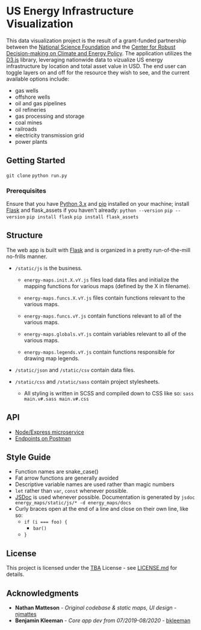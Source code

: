 # US Energy Infrastructure Visualization

This data visualization project is the result of a grant-funded partnership between the [National Science Foundation](https://www.nsf.gov/) and the [Center for Robust Decision-making on Climate and Energy Policy](https://www.rdcep.org/). The application utilizes the [D3.js](https://d3js.org/) library, leveraging nationwide data to vizualize US energy infrastructure by location and total asset value in USD. The end user can toggle layers on and off for the resource they wish to see, and the current available options include:
* gas wells
* offshore wells
* oil and gas pipelines
* oil refineries
* gas processing and storage
* coal mines
* railroads
* electricity transmission grid
* power plants   

## Getting Started

`git clone`
`python run.py`

### Prerequisites

Ensure that you have [Python 3.x](https://www.python.org/downloads/) and [pip](https://pip.pypa.io/en/stable/) installed on your machine; install [Flask](https://flask.palletsprojects.com/en/1.1.x/installation/) and flask_assets if you haven't already:
`python --version`
`pip --version`
`pip install flask`
`pip install flask_assets`

## Structure

The web app is built with [Flask](https://github.com/pallets/flask) and is 
organized in a pretty run-of-the-mill no-frills
manner.

 * `/static/js` is the business. 
 
   * `energy-maps.init.X.vY.js` files load data 
 files and initialize the mapping functions for
 various maps (defined by the X in filename).
 
   * `energy-maps.funcs.X.vY.js` files contain 
 functions relevant to the various maps.
 
   * `energy-maps.funcs.vY.js` contain 
 functions relevant to all of the various 
 maps.
 
   * `energy-maps.globals.vY.js` contain 
 variables relevant to all of the various 
 maps.
 
   * `energy-maps.legends.vY.js` contain 
 functions responsible for drawing map 
 legends.
 
 * `/static/json` and `/static/csv` contain 
 data files.

 * `/static/css` and `/static/sass` contain project stylesheets.
   * All styling is written in SCSS and compiled down to CSS like so: 
   `sass main.v#.sass main.v#.css`

## API

 * [Node/Express microservice](https://hidden-brook-47088.herokuapp.com/)
 * [Endpoints on Postman](https://documenter.getpostman.com/view/9183499/SWLce9RF?version=latest)
 
## Style Guide

 * Function names are snake_case()
 * Fat arrow functions are generally avoided
 * Descriptive variable names are used rather than magic numbers
 * `let` rather than `var`, `const` whenever possible.
 * [JSDoc](https://devhints.io/jsdoc) is used whenever possible. Documentation is generated by `jsdoc energy_maps/static/js/* -d energy_maps/docs`
 * Curly braces open at the end of a line and close on their own line, like so:
    * `if (i === foo) {`
      * `bar()`
    * `}`

    
## License

This project is licensed under the [TBA]() License - see [LICENSE.md](LICENSE.md) for details.

## Acknowledgments

* **Nathan Matteson** - *Original codebase & static maps, UI design* - [njmattes](https://github.com/njmattes)
* **Benjamin Kleeman** - *Core app dev from 07/2019-08/2020* - [bkleeman](https://github.com/bkleeman)